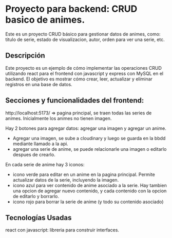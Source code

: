 # Proyecto para backend: CRUD basico de animes.

Este es un proyecto CRUD básico para gestionar datos de animes, como: titulo de serie, estado de visualizacion, autor, orden para ver una serie, etc.

## Descripción
Este proyecto es un ejemplo de cómo implementar las operaciones CRUD utilizando react para el frontend con javascript y express con MySQL en el backend. El objetivo es mostrar cómo crear, leer, actualizar y eliminar registros en una base de datos.

## Secciones y funcionalidades del frontend:

http://localhost:5173/ => pagina principal, se traen todas las series de animes.
Inicialmente los animes no tienen imagen.

Hay 2 botones para agregar datos: agregar una imagen y agregar un anime.
- Agregar una imagen, se sube a cloudinary y luego se guarda en la bbdd mediante llamado a la api. 
- agregar una serie de anime, se puede relacionarle una imagen o editarlo despues de crearlo.

En cada serie de anime hay 3 iconos:
- icono verde para editar en un anime en la pagina principal. Permite actualizar datos de la serie, incluyendo la imagen.
- icono azul para ver contenido de anime asociado a la serie. Hay tambien una opcion de agregar nuevo contenido, y cada contenido con la opcion de editarlo y borrarlo.
- icono rojo para borrar la serie de anime (y todo su contenido asociado)

## Tecnologías Usadas
react con javascript: libreria para construir interfaces.
